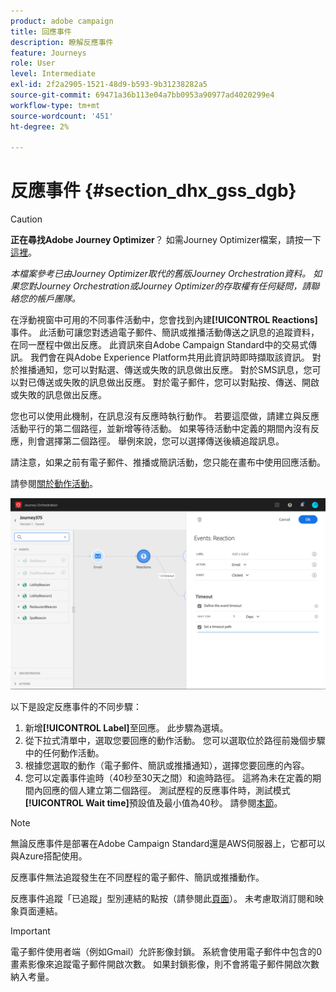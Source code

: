 ```yaml
---
product: adobe campaign
title: 回應事件
description: 瞭解反應事件
feature: Journeys
role: User
level: Intermediate
exl-id: 2f2a2905-1521-48d9-b593-9b31238282a5
source-git-commit: 69471a36b113e04a7bb0953a90977ad4020299e4
workflow-type: tm+mt
source-wordcount: '451'
ht-degree: 2%

---
```


# 反應事件 {#section_dhx_gss_dgb}


>[!CAUTION]
>
>**正在尋找Adobe Journey Optimizer**？ 如需Journey Optimizer檔案，請按一下[這裡](https://experienceleague.adobe.com/zh-hant/docs/journey-optimizer/using/ajo-home)。
>
>
>_本檔案參考已由Journey Optimizer取代的舊版Journey Orchestration資料。 如果您對Journey Orchestration或Journey Optimizer的存取權有任何疑問，請聯絡您的帳戶團隊。_



在浮動視窗中可用的不同事件活動中，您會找到內建&#x200B;**[!UICONTROL Reactions]**&#x200B;事件。 此活動可讓您對透過電子郵件、簡訊或推播活動傳送之訊息的追蹤資料，在同一歷程中做出反應。 此資訊來自Adobe Campaign Standard中的交易式傳訊。 我們會在與Adobe Experience Platform共用此資訊時即時擷取該資訊。 對於推播通知，您可以對點選、傳送或失敗的訊息做出反應。 對於SMS訊息，您可以對已傳送或失敗的訊息做出反應。 對於電子郵件，您可以對點按、傳送、開啟或失敗的訊息做出反應。

您也可以使用此機制，在訊息沒有反應時執行動作。 若要這麼做，請建立與反應活動平行的第二個路徑，並新增等待活動。 如果等待活動中定義的期間內沒有反應，則會選擇第二個路徑。 舉例來說，您可以選擇傳送後續追蹤訊息。

請注意，如果之前有電子郵件、推播或簡訊活動，您只能在畫布中使用回應活動。

請參閱[關於動作活動](../building-journeys/about-action-activities.md)。

![](../assets/journey45.png)

以下是設定反應事件的不同步驟：

1. 新增&#x200B;**[!UICONTROL Label]**&#x200B;至回應。 此步驟為選填。
1. 從下拉式清單中，選取您要回應的動作活動。 您可以選取位於路徑前幾個步驟中的任何動作活動。
1. 根據您選取的動作（電子郵件、簡訊或推播通知），選擇您要回應的內容。
1. 您可以定義事件逾時（40秒至30天之間）和逾時路徑。 這將為未在定義的期間內回應的個人建立第二個路徑。 測試歷程的反應事件時，測試模式&#x200B;**[!UICONTROL Wait time]**&#x200B;預設值及最小值為40秒。 請參閱[本節](../building-journeys/testing-the-journey.md)。

>[!NOTE]
>
>無論反應事件是部署在Adobe Campaign Standard還是AWS伺服器上，它都可以與Azure搭配使用。
>
>反應事件無法追蹤發生在不同歷程的電子郵件、簡訊或推播動作。
>
>反應事件追蹤「已追蹤」型別連結的點按（請參閱此[頁面](https://experienceleague.adobe.com/docs/campaign-standard/using/designing-content/links.html#about-tracked-urls)）。 未考慮取消訂閱和映象頁面連結。

>[!IMPORTANT]
>
>電子郵件使用者端（例如Gmail）允許影像封鎖。 系統會使用電子郵件中包含的0畫素影像來追蹤電子郵件開啟次數。 如果封鎖影像，則不會將電子郵件開啟次數納入考量。

